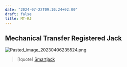 ```yaml
---
date: "2024-07-22T09:10:24+02:00"
draft: false
title: MT-RJ
---
```


## Mechanical Transfer Registered Jack

![Pasted_image_20230406235524.png](/Notes/Pasted_image_20230406235524.png)

> \[!quote\] [Smartjack](/Notes/posts/Network/Phisicall/Smartjack)
